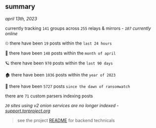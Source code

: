 
## summary
_april 13th, 2023_

currently tracking `141` groups across `255` relays & mirrors - _`107` currently online_

⏲ there have been `19` posts within the `last 24 hours`

🦈 there have been `148` posts within the `month of april`

🪐 there have been `970` posts within the `last 90 days`

🏚 there have been `1036` posts within the `year of 2023`

🦕 there have been `5727` posts `since the dawn of ransomwatch`

there are `71` custom parsers indexing posts

_`20` sites using v2 onion services are no longer indexed - [support.torproject.org](https://support.torproject.org/onionservices/v2-deprecation/)_

> see the project [README](https://github.com/joshhighet/ransomwatch#ransomwatch--) for backend technicals
